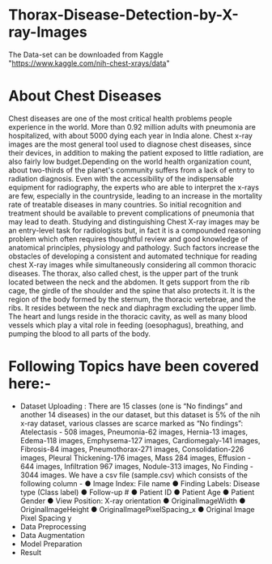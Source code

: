 # Thorax-Disease-Detection-by-X-ray-Images

The Data-set can be downloaded from Kaggle "https://www.kaggle.com/nih-chest-xrays/data" 
# About Chest Diseases
Chest diseases are one of the most critical health problems people experience in the world. More than 0.92 million adults with pneumonia are hospitalized, with about 5000 dying each year in India alone. Chest x-ray images are the most general tool used to diagnose chest diseases, since their devices, in addition to making the patient exposed to little radiation, are also fairly low budget.Depending on the world health organization count, about two-thirds of the planet's community suffers from a lack of entry to radiation diagnosis. Even with the accessibility of the indispensable equipment for radiography, the experts who are able to interpret the x-rays are few, especially in the countryside, leading to an increase in the mortality rate of treatable diseases in many countries. So initial recognition and treatment should be available to prevent complications of pneumonia that may lead to death. Studying and distinguishing Chest X-ray images may be an entry-level task for radiologists but, in fact it is a compounded reasoning problem which often requires thoughtful review and good knowledge of anatomical principles, physiology and pathology. Such factors increase the obstacles of developing a consistent and automated technique for reading chest X-ray images while simultaneously considering all common thoracic diseases.
The thorax, also called chest, is the upper part of the trunk located between the neck and the abdomen. It gets support from the rib cage, the girdle of the shoulder and the spine that also protects it. It is the region of the body formed by the sternum, the thoracic vertebrae, and the ribs. It resides between the neck and diaphragm excluding the upper limb. The heart and lungs reside in the thoracic cavity, as well as many blood vessels which play a vital role in feeding (oesophagus), breathing, and pumping the blood
to all parts of the body.

# Following Topics have been covered here:-

* Dataset Uploading : 
There are 15 classes (one is “No findings” and another 14 diseases) in the our dataset, but this dataset is 5% of the nih x-ray
dataset, various classes are scarce marked as “No findings”: Atelectasis - 508 images, Pneumonia-62 images, Hernia-13 images,
Edema-118 images, Emphysema-127 images, Cardiomegaly-141 images, Fibrosis-84 images, Pneumothorax-271 images,
Consolidation-226 images, Pleural Thickening-176 images, Mass 284 images, Effusion - 644 images, Infiltration 967 images,
Nodule-313 images, No Finding - 3044 images.
We have a csv file (sample.csv) which consists of the following column -
● Image Index: File name
● Finding Labels: Disease type (Class label)
● Follow-up #
● Patient ID
● Patient Age
● Patient Gender
● View Position: X-ray orientation
● OriginalImageWidth
● OriginalImageHeight
● OriginalImagePixelSpacing_x
● Original Image Pixel Spacing y
* Data Preprocessing 
* Data Augmentation
* Model Preparation
* Result



